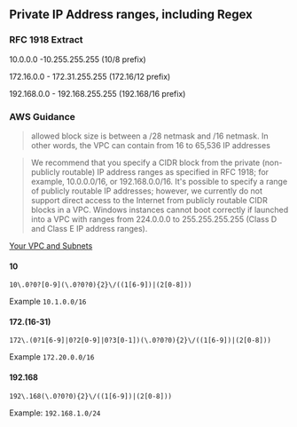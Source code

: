 ## Private IP Address ranges, including Regex
### RFC 1918 Extract
10.0.0.0 -10.255.255.255  (10/8 prefix)

172.16.0.0 - 172.31.255.255  (172.16/12 prefix)

192.168.0.0 - 192.168.255.255 (192.168/16 prefix)

### AWS Guidance

>allowed block size is between a /28 netmask and /16 netmask. In other words, the VPC can contain from 16 to 65,536 IP 
> addresses

> We recommend that you specify a CIDR block from the private (non-publicly routable) IP address ranges as specified in RFC 1918; for example, 10.0.0.0/16, or 192.168.0.0/16. It's possible to specify a range of publicly routable IP addresses; however, we currently do not support direct access to the Internet from publicly routable CIDR blocks in a VPC. Windows instances cannot boot correctly if launched into a VPC with ranges from 224.0.0.0 to 255.255.255.255 (Class D and Class E IP address ranges).

[Your VPC and Subnets](http://docs.aws.amazon.com/AmazonVPC/latest/UserGuide/VPC_Subnets.html0)

#### 10
`10\.0?0?[0-9](\.0?0?0){2}\/((1[6-9])|(2[0-8]))`

Example `10.1.0.0/16`

#### 172.(16-31)
`172\.(0?1[6-9]|0?2[0-9]|0?3[0-1])(\.0?0?0){2}\/((1[6-9])|(2[0-8]))`

Example `172.20.0.0/16`

#### 192.168
`192\.168(\.0?0?0){2}\/((1[6-9])|(2[0-8]))`

Example: `192.168.1.0/24`
